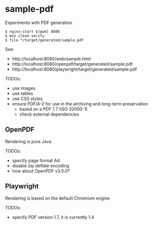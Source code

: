 
# sample-pdf

Experiments with PDF generation

~~~
$ nginx-start $(pwd) 8080
$ mvn clean verify
$ file */target/generated/sample.pdf
~~~

See:

- http://localhost:8080/web/sample.html
- http://localhost:8080/openpdf/target/generated/sample.pdf
- http://localhost:8080/playwright/target/generated/sample.pdf

TODOs:

- use images
- use tables
- use CSS styles
- ensure PDF/A-2 for use in the archiving and long-term preservation
  - based on a PDF 1.7 (ISO 32000-1)
  - check external dependencies

## OpenPDF

Rendering is pure Java

TODOs:

- specify page format A4
- disable zip deflate encoding
- how about OpenPDF v3.0.0?

## Playwright

Rendering is based on the default Chromium engine

TODOs:

- specify PDF version 1.7, it is currently 1.4
